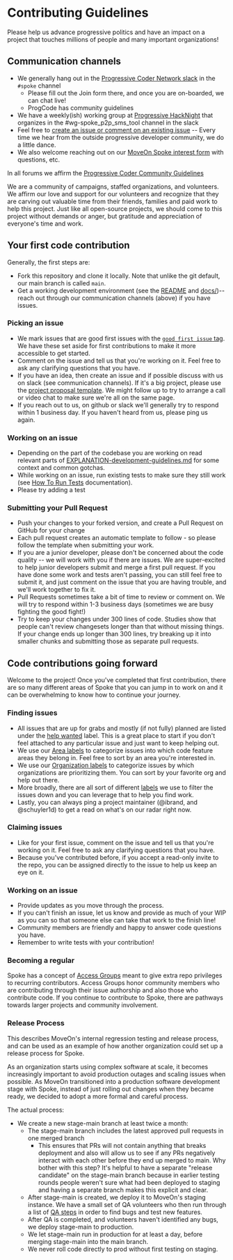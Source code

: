 # Contributing Guidelines

Please help us advance progressive politics and have an impact on a project that touches millions of people and
many important organizations!

## Communication channels

- We generally hang out in the [Progressive Coder Network slack](https://www.progcode.org/) in the `#spoke` channel
  - Please fill out the Join form there, and once you are on-boarded, we can chat live!
  - ProgCode has community guidelines
- We have a weekly(ish) working group at [Progressive HackNight](https://progressivehacknight.org) that organizes in the #wg-spoke_p2p_sms_tool channel in the slack
- Feel free to [create an issue or comment on an existing issue](https://github.com/MoveOnOrg/Spoke/issues) -- Every time we hear from the outside progressive developer community, we do a little dance.
- We also welcome reaching out on our [MoveOn Spoke interest form](https://act.moveon.org/survey/spoke-project/) with questions, etc.

In all forums we affirm the [Progressive Coder Community Guidelines](https://docs.google.com/document/d/1coMHvuGf6x6Qn_73SEhOXi_QaoRBM__3Zj6_5TyrmWs/edit#heading=h.ab96v3qhdgk9)

We are a community of campaigns, staffed organizations, and
volunteers. We affirm our love and support for our volunteers and
recognize that they are carving out valuable time from their friends,
families and paid work to help this project. Just like all open-source
projects, we should come to this project without demands or anger, but
gratitude and appreciation of everyone's time and work.

## Your first code contribution

Generally, the first steps are:

- Fork this repository and clone it locally. Note that unlike the git default, our main branch is called `main`.
- Get a working development environment (see the [README](https://github.com/MoveOnOrg/Spoke/#spoke) and [docs/](https://github.com/MoveOnOrg/Spoke/tree/main/docs))-- reach out through our communication channels (above) if you have issues.

### Picking an issue

- We mark issues that are good first issues with the [`good first issue` tag](https://github.com/MoveOnOrg/Spoke/issues?q=is%3Aissue+is%3Aopen+label%3A%22good+first+issue%22). We have these set aside for first contributions to make it more accessible to get started.
- Comment on the issue and tell us that you're working on it. Feel free to ask any clarifying questions that you have.
- If you have an idea, then create an issue and if possible discuss with us on slack (see communication channels). If it's a big project, please use the [project proposal template](https://github.com/MoveOnOrg/Spoke/issues/new?assignees=&labels=idea+%28underspec%27d%29&template=architecture-proposal.md&title=RFC%3A+%3Cyour-proposal-title%3E). We might follow up to try to arrange a call or video chat to make sure we're all on the same page.
- If you reach out to us, on github or slack we'll generally try to respond within 1 business day. If you haven't heard from us, please ping us again.

### Working on an issue

- Depending on the part of the codebase you are working on read relevant parts of [EXPLANATION-development-guidelines.md](./docs/EXPLANATION-development-guidelines.md) for some context and common gotchas.
- While working on an issue, run existing tests to make sure they still work (see [How To Run Tests](https://github.com/MoveOnOrg/Spoke/blob/main/docs/HOWTO-run_tests.md) documentation).
- Please try adding a test

### Submitting your Pull Request

- Push your changes to your forked version, and create a Pull Request on GitHub for your change
- Each pull request creates an automatic template to follow - so please follow the template when submitting your work.
- If you are a junior developer, please don't be concerned about the code quality -- we will work with you if there are issues. We are super-excited to help junior developers submit and merge a first pull request. If you have done some work and tests aren't passing, you can still feel free to submit it, and just comment on the issue that you are having trouble, and we'll work together to fix it.
- Pull Requests sometimes take a bit of time to review or comment on. We will try to respond within 1-3 business days (sometimes we are busy fighting the good fight!)
- Try to keep your changes under 300 lines of code. Studies show that people can't review changesets longer than that without missing things. If your change ends up longer than 300 lines, try breaking up it into smaller chunks and submitting those as separate pull requests.

## Code contributions going forward
Welcome to the project! Once you've completed that first contribution, there are so many different areas of Spoke that you can jump in to work on and it can be  overwhelming to know how to continue your journey.

### Finding issues
- All issues that are up for grabs and mostly (if not fully) planned are listed under the [help wanted](https://github.com/MoveOnOrg/Spoke/issues?q=is%3Aopen+is%3Aissue+label%3A%22help+wanted%22) label. This is a great place to start if you don't feel attached to any particular issue and just want to keep helping out.
- We use our [Area labels](docs/EXPLANATION-labels.md) to categorize issues into which code feature areas they belong in. Feel free to sort by an area you're interested in.
- We use our [Organization labels](docs/EXPLANATION-labels.md) to categorize issues by which organizations are prioritizing them. You can sort by your favorite org and help out there.
- More broadly, there are all sort of different [labels](https://github.com/MoveOnOrg/Spoke/labels) we use to filter the issues down and you can leverage that to help you find work.
- Lastly, you can always ping a project maintainer (@ibrand, and @schuyler1d) to get a read on what's on our radar right now.

### Claiming issues
- Like for your first issue, comment on the issue and tell us that you're working on it. Feel free to ask any clarifying questions that you have.
- Because you've contributed before, if you accept a read-only invite to the repo, you can be assigned directly to the issue to help us keep an eye on it.

### Working on an issue
- Provide updates as you move through the process.
- If you can't finish an issue, let us know and provide as much of your WIP as you can so that someone else can take that work to the finish line!
- Community members are friendly and happy to answer code questions you have.
- Remember to write tests with your contribution!

### Becoming a regular
Spoke has a concept of [Access Groups](https://github.com/MoveOnOrg/Spoke/wiki/Spoke-Access-Groups) meant to give extra repo privileges to recurring contributors. Access Groups honor community members who are contributing through their issue authorship and also those who contribute code. If you continue to contribute to Spoke, there are pathways towards larger projects and community involvement.

### Release Process

This describes MoveOn's internal regression testing and release process, and can be used as an example of how another organization could set up a release process for Spoke.

As an organization starts using complex software at scale, it becomes increasingly important to avoid production outages and scaling issues when possible. As MoveOn transitioned into a production software development stage with Spoke, instead of just rolling out changes when they became ready, we decided to adopt a more formal and careful process.

The actual process:

- We create a new stage-main branch at least twice a month:
  - The stage-main branch includes the latest approved pull requests in one merged branch
    - This ensures that PRs will not contain anything that breaks deployment and also will allow us to see if any PRs negatively interact with each other before they end up merged to main. Why bother with this step? It's helpful to have a separate "release candidate" on the stage-main branch because in earlier testing rounds people weren't sure what had been deployed to staging and having a separate branch makes this explicit and clear.
  - After stage-main is created, we deploy it to MoveOn's staging instance. We have a small set of QA volunteers who then run through a list of [QA steps](https://github.com/MoveOnOrg/Spoke/blob/main/docs/HOWTO_QA_GUIDE.md) in order to find bugs and test new features.
  - After QA is completed, and volunteers haven't identified any bugs, we deploy stage-main to production.
  - We let stage-main run in production for at least a day, before merging stage-main into the main branch.
  - We never roll code directly to prod without first testing on staging.
